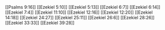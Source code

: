 [[Psalms 9:16]]
[[Ezekiel 5:10]]
[[Ezekiel 5:13]]
[[Ezekiel 6:7]]
[[Ezekiel 6:14]]
[[Ezekiel 7:4]]
[[Ezekiel 11:10]]
[[Ezekiel 12:16]]
[[Ezekiel 12:20]]
[[Ezekiel 14:18]]
[[Ezekiel 24:27]]
[[Ezekiel 25:11]]
[[Ezekiel 26:6]]
[[Ezekiel 28:26]]
[[Ezekiel 33:33]]
[[Ezekiel 39:28]]
